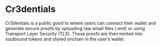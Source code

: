 # Cr3dentials
Cr3dentials is a public good to where users can connect their wallet and generate secure proofs by uploading raw email files (.eml) or using Transport Layer Security (TLS). These proofs are then minted into soulbound tokens and stored onchain in the user’s wallet.   
